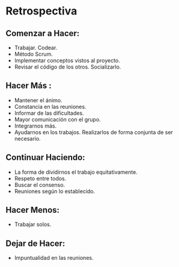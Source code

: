 # Retrospectiva

## Comenzar a Hacer:
 - Trabajar. Codear.
 - Método Scrum.
 - Implementar conceptos vistos al proyecto.
 - Revisar el código de los otros. Socializarlo. 


## Hacer Más :
 - Mantener el ánimo.
 - Constancia en las reuniones.
 - Informar de las dificultades.
 - Mayor comunicación con el grupo.
 - Integrarnos más.
 - Ayudarnos en los trabajos. Realizarlos de forma conjunta de ser necesario.

## Continuar Haciendo:
 - La forma de dividirnos el trabajo equitativamente.
 - Respeto entre todos.
 - Buscar el consenso.
 - Reuniones según lo establecido.

## Hacer Menos:
 - Trabajar solos. 

## Dejar de Hacer:
 - Impuntualidad en las reuniones.